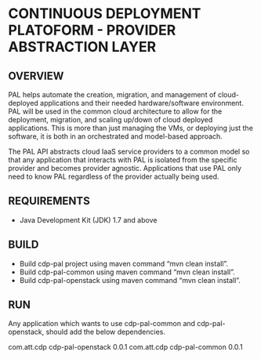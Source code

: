 # CONTINUOUS DEPLOYMENT PLATOFORM - PROVIDER ABSTRACTION LAYER

## OVERVIEW

PAL helps automate the creation, migration, and management of cloud-deployed applications and their needed hardware/software environment.
PAL will be used in the common cloud architecture to allow for the deployment, migration, and scaling up/down of cloud deployed applications.
This is more than just managing the VMs, or deploying just the software, it is both in an orchestrated and model-based approach.

The PAL API abstracts cloud IaaS service providers to a common model so that any application that interacts with PAL is isolated from the specific provider and becomes provider agnostic.  Applications that use PAL only need to know PAL regardless of the provider actually being used.


## REQUIREMENTS

* Java Development Kit (JDK) 1.7 and above


## BUILD

* Build cdp-pal project using maven command “mvn clean install”.
* Build cdp-pal-common using maven command “mvn clean install”.
* Build cdp-pal-openstack using maven command “mvn clean install”.


## RUN

Any application which wants to use cdp-pal-common and cdp-pal-openstack,
should add the below dependencies.

<dependency> 
	<groupId>com.att.cdp</groupId> 
	<artifactId>cdp-pal-openstack</artifactId> 
	<version>0.0.1</version> 
</dependency>

<dependency> 
	<groupId>com.att.cdp</groupId> 
	<artifactId>cdp-pal-common</artifactId> 
	<version>0.0.1</version> 
</dependency>


